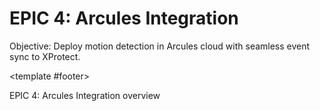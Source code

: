 # EPIC 4: Arcules Integration

Objective: Deploy motion detection in Arcules cloud with seamless event sync to XProtect.

<InfoCardV2 
  class="mt-4"
  :items="[
    {
      title: 'Features',
      themeColor: 'info',
      icon: 'i-carbon:list',
      pros: [
        'Cloud analytics configuration: rule-based alarm triggers via Arcules portal',
        'Smart Search: pixel motion-based search across Arcules-connected cameras',
        'API integration: device authentication, metadata search, event sync',
        'Compliance with Arcules streaming restrictions (no 24/7 live view)'
      ]
    },
    {
      title: 'Success Metrics',
      themeColor: 'success',
      icon: 'i-carbon:chart-bar',
      pros: [
        '100% event sync reliability between Arcules and XProtect',
        '≤2 seconds average latency for alarm propagation',
        'All supported camera models integrated',
        'No compliance violations with Arcules streaming policies'
      ]
    }
  ]"
  use-theme-colors
/>
<template #footer>
  <div class="text-xs opacity-50">EPIC 4: Arcules Integration overview</div>
</template>
